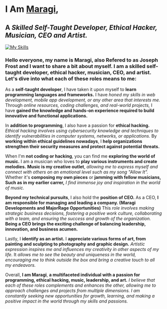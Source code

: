 <!-- MaRa(gi) (C)-->
# I Am [Maragi](https://maragi.atwebpages.com),
## A _Skilled Self-Taught Developer, Ethical Hacker, Musician, CEO and Artist._

[![My Skills](https://skillicons.dev/icons?i=php,html,css,ts,js,py,md)](https://skillicons.dev)

### Hello everyone, my name is **Maragi**, also Refered to as **Joseph Frost** and I want to share a bit about myself. I am a skilled self-taught developer, ethical hacker, musician, CEO, and artist. Let's **dive into what each of these roles means to me:**

As a **self-taught developer**, I have taken it upon myself to **learn programming languages and frameworks.**
I have _honed my skills in web development, mobile app development, or any other area that interests me._
Through _online resources, coding challenges, and real-world projects,_ I have **gained the knowledge and hands-on experience required to build innovative and functional applications.**

In **addition to programming**, I also have a passion for **ethical hacking.**
_Ethical hacking involves using cybersecurity knowledge and techniques to identify vulnerabilities in computer systems, networks, or applications._
By **working within ethical guidelines nowadays**, I **help organizations strengthen their security measures and protect against potential threats.**

When I'm **not coding or hacking**, you can find me **exploring the world of music.**
I am a musician who loves to **play various instruments and create melodies.**
**Music is my creative outlet**, _allowing me to express myself and connect with others on an emotional level such as my song "Allow It"._
Whether it's **composing my own pieces** or **jamming with fellow musicians, Such as in my earlier carrer,** _I find immense joy and inspiration in the world of music._

**Beyond my technical pursuits**, I also hold the **position of CEO.**
As a CEO, **I am responsible for managing and leading a company. (Maragi Developments and MajorRage Opportunities)**
This _role involves making strategic business decisions, fostering a positive work culture, collaborating with a team, and ensuring the success and growth of the organization._
**Being a CEO brings the exciting challenge of balancing leadership, innovation, and business acumen.**

Lastly, I **identify as an artist.**
I **appreciate various forms of art, from painting and sculpting to photography and graphic design.**
_Artistic expression inspires me and influences my creativity in other aspects of my life._
It _allows me to see the beauty and uniqueness in the world, encouraging me to think outside the box and bring a creative touch to all my endeavors._

Overall, **I am Maragi**, **a multifaceted individual with a passion for programming, ethical hacking, music, leadership, and art.**
_I believe that each of these roles complements and enhances the other, allowing me to approach challenges and projects from multiple dimensions.
I am constantly seeking new opportunities for growth, learning, and making a positive impact in the world through my skills and passions._
